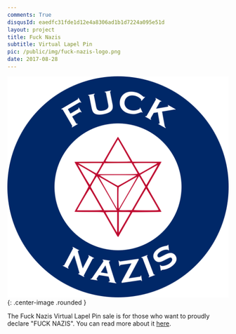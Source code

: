 ```yaml
---
comments: True
disqusId: eaedfc31fde1d12e4a8306ad1b1d7224a095e51d
layout: project
title: Fuck Nazis
subtitle: Virtual Lapel Pin
pic: /public/img/fuck-nazis-logo.png
date: 2017-08-28
---
```

[![FUCK NAZIS](/public/img/fuck-nazis-logo.png)](https://fucknazis.us)
{: .center-image .rounded }


The Fuck Nazis Virtual Lapel Pin sale is for those who want to proudly declare
"FUCK NAZIS". You can read more about it [here](https://fucknazis.us).


